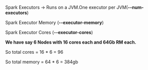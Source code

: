 Spark Executors -&gt; Runs on a JVM.One executor per JVM\(**--num-executors**\)

Spark Executor Memory \(**--executor-memory**\)

Spark Executor Cores \(**--executor-cores**\)

**We have say 6 Nodes with 16 cores each and 64Gb RM each.**

So total cores = 16 \* 6 = 96

So total memory = 64 \* 6 = 384gb



